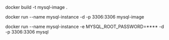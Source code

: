 docker build -t mysql-image .

docker run --name mysql-instance -d -p 3306:3306 mysql-image

docker run --name mysql-instance -e MYSQL_ROOT_PASSWORD=**** -d -p 3306:3306 mysql
